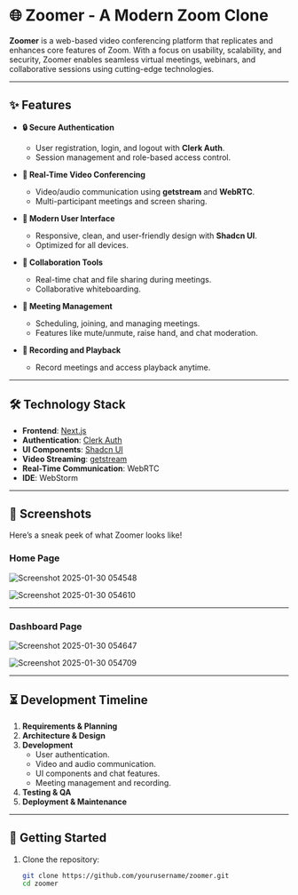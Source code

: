 # 🌐 Zoomer - A Modern Zoom Clone

**Zoomer** is a web-based video conferencing platform that replicates and enhances core features of Zoom. With a focus on usability, scalability, and security, Zoomer enables seamless virtual meetings, webinars, and collaborative sessions using cutting-edge technologies.

---

## ✨ Features

- **🔒 Secure Authentication**
  - User registration, login, and logout with **Clerk Auth**.
  - Session management and role-based access control.

- **🎥 Real-Time Video Conferencing**
  - Video/audio communication using **getstream** and **WebRTC**.
  - Multi-participant meetings and screen sharing.

- **🎨 Modern User Interface**
  - Responsive, clean, and user-friendly design with **Shadcn UI**.
  - Optimized for all devices.

- **💬 Collaboration Tools**
  - Real-time chat and file sharing during meetings.
  - Collaborative whiteboarding.

- **📅 Meeting Management**
  - Scheduling, joining, and managing meetings.
  - Features like mute/unmute, raise hand, and chat moderation.

- **🎥 Recording and Playback**
  - Record meetings and access playback anytime.

---

## 🛠 Technology Stack

- **Frontend**: [Next.js](https://nextjs.org/)
- **Authentication**: [Clerk Auth](https://clerk.dev/)
- **UI Components**: [Shadcn UI](https://shadcn.dev/)
- **Video Streaming**: [getstream](https://getstream.io/)
- **Real-Time Communication**: WebRTC
- **IDE**: WebStorm

---

## 📸 Screenshots

Here’s a sneak peek of what Zoomer looks like!  

### Home Page  
![Screenshot 2025-01-30 054548](https://github.com/user-attachments/assets/3cde7283-b08e-4df1-9091-9d9ce612e044)

![Screenshot 2025-01-30 054610](https://github.com/user-attachments/assets/c2f708b0-d1d0-424b-ad25-8afe7726263a)


---


### Dashboard Page  

![Screenshot 2025-01-30 054647](https://github.com/user-attachments/assets/cff82256-58f2-4071-958f-c906352688da)

![Screenshot 2025-01-30 054709](https://github.com/user-attachments/assets/ea22897d-eafd-4a81-bc55-c7fc86712fa4)



---


## ⏳ Development Timeline

1. **Requirements & Planning**
2. **Architecture & Design**
3. **Development**
   - User authentication.
   - Video and audio communication.
   - UI components and chat features.
   - Meeting management and recording.
4. **Testing & QA**
5. **Deployment & Maintenance**

---

## 🚀 Getting Started

1. Clone the repository:
   ```bash
   git clone https://github.com/yourusername/zoomer.git
   cd zoomer
